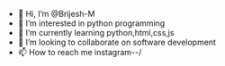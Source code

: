 - 👋 Hi, I’m @Brijesh-M
- 👀 I’m interested in python programming
- 🌱 I’m currently learning python,html,css,js
- 💞️ I’m looking to collaborate on software development
- 📫 How to reach me instagram--/

<!---
Brijesh-M/Brijesh-M is a ✨ special ✨ repository because its `README.md` (this file) appears on your GitHub profile.
You can click the Preview link to take a look at your changes.
--->
